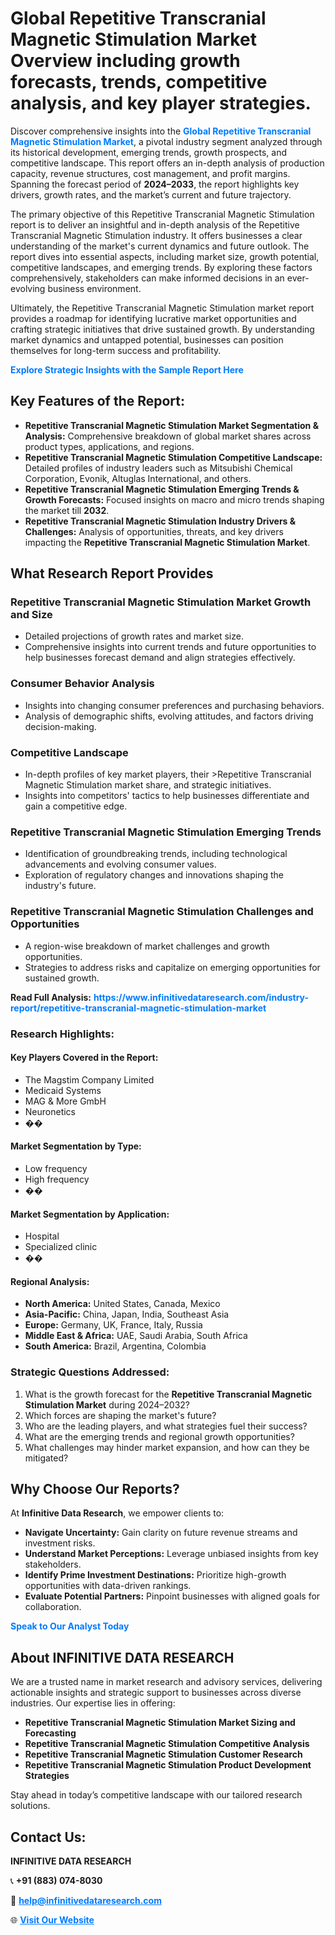 <h1>Global Repetitive Transcranial Magnetic Stimulation Market Overview including growth forecasts, trends, competitive analysis, and key player strategies.</h1>
<p>
Discover comprehensive insights into the 
<a href="https://www.infinitivedataresearch.com/industry-report/repetitive-transcranial-magnetic-stimulation-market" rel="dofollow" style="color: #007BFF; text-decoration: none;"><strong>Global Repetitive Transcranial Magnetic Stimulation Market</strong></a>, a pivotal industry segment analyzed through its historical development, emerging trends, growth prospects, and competitive landscape. This report offers an in-depth analysis of production capacity, revenue structures, cost management, and profit margins. Spanning the forecast period of <strong>2024–2033</strong>, the report highlights key drivers, growth rates, and the market’s current and future trajectory.
</p>
<p>
The primary objective of this Repetitive Transcranial Magnetic Stimulation report is to deliver an insightful and in-depth analysis of the Repetitive Transcranial Magnetic Stimulation industry. It offers businesses a clear understanding of the market's current dynamics and future outlook. The report dives into essential aspects, including market size, growth potential, competitive landscapes, and emerging trends. By exploring these factors comprehensively, stakeholders can make informed decisions in an ever-evolving business environment.
</p>
<p>
Ultimately, the Repetitive Transcranial Magnetic Stimulation market report provides a roadmap for identifying lucrative market opportunities and crafting strategic initiatives that drive sustained growth. By understanding market dynamics and untapped potential, businesses can position themselves for long-term success and profitability.
</p>
<p>
<a href="https://www.infinitivedataresearch.com/request-sample/reportId=108762" style="color: #007BFF; text-decoration: none;"><strong>Explore Strategic Insights with the Sample Report Here</strong></a>
</p>

<h2>Key Features of the Report:</h2>
<ul>
<li><strong>Repetitive Transcranial Magnetic Stimulation Market Segmentation & Analysis:</strong> Comprehensive breakdown of global market shares across product types, applications, and regions.</li>
<li><strong>Repetitive Transcranial Magnetic Stimulation Competitive Landscape:</strong> Detailed profiles of industry leaders such as Mitsubishi Chemical Corporation, Evonik, Altuglas International, and others.</li>
<li><strong>Repetitive Transcranial Magnetic Stimulation Emerging Trends & Growth Forecasts:</strong> Focused insights on macro and micro trends shaping the market till <strong>2032</strong>.</li>
<li><strong>Repetitive Transcranial Magnetic Stimulation Industry Drivers & Challenges:</strong> Analysis of opportunities, threats, and key drivers impacting the <strong>Repetitive Transcranial Magnetic Stimulation Market</strong>.</li>
</ul>

<h2>What Research Report Provides</h2>
<h3>Repetitive Transcranial Magnetic Stimulation Market Growth and Size</h3>
<ul>
<li>Detailed projections of growth rates and market size.</li>
<li>Comprehensive insights into current trends and future opportunities to help businesses forecast demand and align strategies effectively.</li>
</ul>

<h3>Consumer Behavior Analysis</h3>
<ul>
<li>Insights into changing consumer preferences and purchasing behaviors.</li>
<li>Analysis of demographic shifts, evolving attitudes, and factors driving decision-making.</li>
</ul>

<h3>Competitive Landscape</h3>
<ul>
<li>In-depth profiles of key market players, their >Repetitive Transcranial Magnetic Stimulation market share, and strategic initiatives.</li>
<li>Insights into competitors' tactics to help businesses differentiate and gain a competitive edge.</li>
</ul>

<h3>Repetitive Transcranial Magnetic Stimulation Emerging Trends</h3>
<ul>
<li>Identification of groundbreaking trends, including technological advancements and evolving consumer values.</li>
<li>Exploration of regulatory changes and innovations shaping the industry's future.</li>
</ul>

<h3>Repetitive Transcranial Magnetic Stimulation Challenges and Opportunities</h3>
<ul>
<li>A region-wise breakdown of market challenges and growth opportunities.</li>
<li>Strategies to address risks and capitalize on emerging opportunities for sustained growth.</li>
</ul>
<p><strong>Read Full Analysis:</strong> <a href="https://www.infinitivedataresearch.com/industry-report/repetitive-transcranial-magnetic-stimulation-market" rel="dofollow" style="color: #007BFF; text-decoration: none;"><strong>https://www.infinitivedataresearch.com/industry-report/repetitive-transcranial-magnetic-stimulation-market</strong></a></p>
<h3>Research Highlights:</h3>
<h4>Key Players Covered in the Report:</h4>
<ul><li>The Magstim Company Limited</li><li>Medicaid Systems</li><li>MAG &amp; More GmbH</li><li>Neuronetics</li><li>��</li></ul>
<h4>Market Segmentation by Type:</h4>
<ul><li>Low frequency</li><li>High frequency</li><li>��</li></ul>
<h4>Market Segmentation by Application:</h4>
<ul><li>Hospital</li><li>Specialized clinic</li><li>��</li></ul>

<h4>Regional Analysis:</h4>
<ul>
<li><strong>North America:</strong> United States, Canada, Mexico</li>
<li><strong>Asia-Pacific:</strong> China, Japan, India, Southeast Asia</li>
<li><strong>Europe:</strong> Germany, UK, France, Italy, Russia</li>
<li><strong>Middle East & Africa:</strong> UAE, Saudi Arabia, South Africa</li>
<li><strong>South America:</strong> Brazil, Argentina, Colombia</li>
</ul>

<h3>Strategic Questions Addressed:</h3>
<ol>
<li>What is the growth forecast for the <strong>Repetitive Transcranial Magnetic Stimulation Market</strong> during 2024–2032?</li>
<li>Which forces are shaping the market's future?</li>
<li>Who are the leading players, and what strategies fuel their success?</li>
<li>What are the emerging trends and regional growth opportunities?</li>
<li>What challenges may hinder market expansion, and how can they be mitigated?</li>
</ol>

<h2>Why Choose Our Reports?</h2>
<p>At <strong>Infinitive Data Research</strong>, we empower clients to:</p>
<ul>
<li><strong>Navigate Uncertainty:</strong> Gain clarity on future revenue streams and investment risks.</li>
<li><strong>Understand Market Perceptions:</strong> Leverage unbiased insights from key stakeholders.</li>
<li><strong>Identify Prime Investment Destinations:</strong> Prioritize high-growth opportunities with data-driven rankings.</li>
<li><strong>Evaluate Potential Partners:</strong> Pinpoint businesses with aligned goals for collaboration.</li>
</ul>
<p><a href="https://www.infinitivedataresearch.com/industry-report/repetitive-transcranial-magnetic-stimulation-market" rel="dofollow" style="color: #007BFF; text-decoration: none;"><strong>Speak to Our Analyst Today</strong></a></p>

<h2>About INFINITIVE DATA RESEARCH</h2>
<p>We are a trusted name in market research and advisory services, delivering actionable insights and strategic support to businesses across diverse industries. Our expertise lies in offering:</p>
<ul>
<li><strong>Repetitive Transcranial Magnetic Stimulation Market Sizing and Forecasting</strong></li>
<li><strong>Repetitive Transcranial Magnetic Stimulation Competitive Analysis</strong></li>
<li><strong>Repetitive Transcranial Magnetic Stimulation Customer Research</strong></li>
<li><strong>Repetitive Transcranial Magnetic Stimulation Product Development Strategies</strong></li>
</ul>
<p>Stay ahead in today’s competitive landscape with our tailored research solutions.</p>

<h2>Contact Us:</h2>
<p><strong>INFINITIVE DATA RESEARCH</strong></p>
<p>📞 <strong>+91 (883) 074-8030</strong></p>
<p>📧 <strong><a href="mailto:help@infinitivedataresearch.com" style="color: #007BFF;">help@infinitivedataresearch.com</a></strong></p>
<p>🌐 <strong><a href="https://www.infinitivedataresearch.com" rel="dofollow" style="color: #007BFF;">Visit Our Website</a></strong></p>